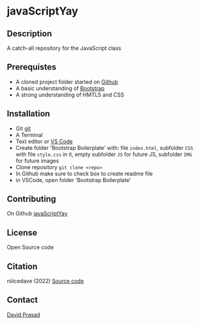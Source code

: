 # javaScriptYay

## Description

A catch-all repository for the JavaScript class

## Prerequistes

- A cloned project folder started on [Github](https://github.com/)
- A basic understanding of [Bootstrap](https://getbootstrap.com/)
- A strong understanding of HMTL5 and CSS

## Installation

- Git [git](https://gitscm.com)
- A Terminal
- Text editor or [VS Code](https://code.visualstudio.com/)
- Create folder 'Bootstrap Boilerplate' with: file `index.html`, subfolder `CSS` with file `style.css` in it, empty subfolder `JS` for future JS, subfolder `IMG` for future images
- Clone repository `git clone <repo>`
- In Github make sure to check box to create readme file
- in VSCode, open folder 'Bootstrap Boilerplate'

## Contributing

On Github [javaScriptYay](https://github.com/niiicedave/javaScriptYay.git)

## License

Open Source code

## Citation

niiicedave (2022) [Source code](https://getbootstrap.com/docs/5.1/getting-started/introduction/#starter-template)

## Contact

[David Prasad](prodavidprasad@gmail.com)
